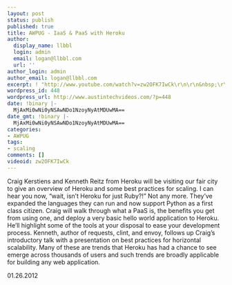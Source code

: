 ```yaml
---
layout: post
status: publish
published: true
title: AWPUG - IaaS & PaaS with Heroku
author:
  display_name: llbbl
  login: admin
  email: logan@llbbl.com
  url: ''
author_login: admin
author_email: logan@llbbl.com
excerpt: ! "http://www.youtube.com/watch?v=zw2OFK7IwCk\r\n\r\n&nbsp;\r\n\r\n"
wordpress_id: 448
wordpress_url: http://www.austintechvideos.com/?p=448
date: !binary |-
  MjAxMi0wNi0yNSAwNDo1NzoyNyAtMDUwMA==
date_gmt: !binary |-
  MjAxMi0wNi0yNSAwNDo1NzoyNyAtMDUwMA==
categories:
- AWPUG
tags:
- scaling
comments: []
videoid: zw2OFK7IwCk
---
```

<p>Craig Kerstiens and Kenneth Reitz from Heroku will be visiting our fair city to give an overview of Heroku
and some best practices for scaling. I can hear you now, “wait, isn’t Heroku for just Ruby?!” Not any more. They’ve
expanded the languages they can run and now support Python as a first class citizen. Craig will walk through what a
PaaS is, the benefits you get from using one, and deploy a very basic hello world application to Heroku. He’ll
highlight some of the tools at your disposal to ease your development process. Kenneth, author of requests, clint,
 and envoy, follows up Craig’s introductory talk with a presentation on best practices for horizontal scalability. Many
 of these are trends that Heroku has had a chance to see emerge across thousands of users and such trends are broadly
 applicable for building any web application.</p>
<p>01.26.2012</p>
<p>&nbsp;</p>
